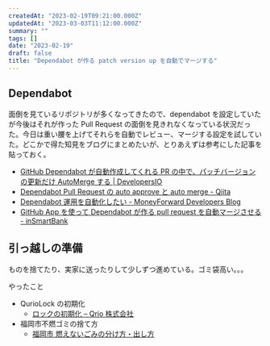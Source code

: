 ```yaml
---
createdAt: "2023-02-19T09:21:00.000Z"
updatedAt: "2023-03-03T11:12:00.000Z"
summary: ""
tags: []
date: "2023-02-19"
draft: false
title: "Dependabot が作る patch version up を自動でマージする"
---
```


## Dependabot

面倒を見ているリポジトリが多くなってきたので、dependabot を設定していたが今後はそれが作った Pull Request の面倒を見きれなくなっている状況だった。今日は重い腰を上げてそれらを自動でレビュー、マージする設定を試していた。どこかで得た知見をブログにまとめたいが、とりあえずは参考にした記事を貼っておく。

- [GitHub Dependabot が自動作成してくれる PR の中で、パッチバージョンの更新だけ AutoMerge する \| DevelopersIO](https://dev.classmethod.jp/articles/github-dependabot-auto-merge/)
- [Dependabot Pull Request の auto approve と auto merge \- Qiita](https://qiita.com/frozenbonito/items/6fb2fd438a7742eb7b5a#dependabot-merge-%E3%81%A7%E3%83%9E%E3%83%BC%E3%82%B8%E3%81%95%E3%81%9B%E3%82%8B-%E6%88%90%E5%8A%9F)
- [Dependabot 運用を自動化したい \- MoneyForward Developers Blog](https://moneyforward-dev.jp/entry/2022/12/16/dependabot-automation/)
- [GitHub App を使って Dependabot が作る pull request を自動マージさせる \- inSmartBank](https://blog.smartbank.co.jp/entry/2023/02/16/dependabot-auto-merge-with-github-app)

## 引っ越しの準備

ものを捨てたり、実家に送ったりして少しずつ進めている。ゴミ袋高い。。。

やったこと

- QurioLock の初期化
  - [ロックの初期化 – Qrio 株式会社](https://support.qrio.me/hc/ja/articles/7029277495833-%E3%83%AD%E3%83%83%E3%82%AF%E3%81%AE%E5%88%9D%E6%9C%9F%E5%8C%96)
- 福岡市不燃ゴミの捨て方
  - [福岡市 燃えないごみの分け方・出し方](https://www.city.fukuoka.lg.jp/kankyo/jigyokeigomi/life/katei-bunbetsu/moenaigomi.html)
